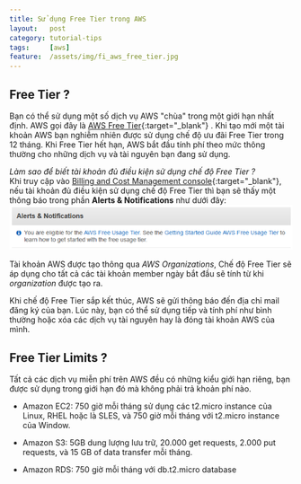 ```yaml
---
title: Sử dụng Free Tier trong AWS
layout:   post
category: tutorial-tips
tags:     [aws]
feature:  /assets/img/fi_aws_free_tier.jpg
---
```


## Free Tier ?

Bạn có thể sử dụng một số dịch vụ AWS "chùa" trong một giới hạn nhất định. AWS gọi đây là [AWS Free Tier](https://aws.amazon.com/free/){:target="_blank"}
. Khi tạo mới một tài khoản AWS bạn nghiễm nhiên được sử dụng chế độ ưu đãi Free Tier trong 12 tháng. Khi Free Tier
hết hạn, AWS bắt đầu tính phí theo mức thông thường cho những dịch vụ và tài nguyên bạn đang sử dụng.

<!--more-->

*Làm sao để biết tài khoản đủ điều kiện sử dụng chế độ Free Tier ?*<br>
Khi truy cập vào [Billing and Cost Management console](https://console.aws.amazon.com/billing/home#/){:target="_blank"},
nếu tài khoản đủ điều kiện sử dụng chế độ Free Tier thì bạn sẽ thấy một thông báo trong phần __Alerts & Notifications__ như
dưới đây:
![Free Tier Eligible](/assets/img/free-tier-eligible.png)

Tài khoản AWS được tạo thông qua *AWS Organizations*, Chế độ Free Tier sẽ áp dụng cho tất cả các tài khoản member ngày
bắt đầu sẽ tính từ khi *organization* được tạo ra.

Khi chế độ Free Tier sắp kết thúc, AWS sẽ gửi thông báo đến địa chỉ mail đăng ký của bạn. Lúc này, bạn có thể sử dụng tiếp
và tính phí như bình thường hoặc xóa các dịch vụ tài nguyên hay là đóng tài khoản AWS của mình.

## Free Tier Limits ?

Tất cả các dịch vụ miễn phí trên AWS đều có những kiểu giới hạn riêng, bạn được sử dụng trong giới hạn đó mà không phải trả khoản phí nào.

- Amazon EC2: 750 giờ mỗi tháng sử dụng các t2.micro instance của Linux, RHEL hoặc là SLES, và 750 giờ mỗi tháng
với t2.micro instance của Window.

- Amazon S3: 5GB dung lượng lưu trữ, 20.000 get requests, 2.000 put requests, và 15 GB of data transfer mỗi tháng.

- Amazon RDS: 750 giờ mỗi tháng với db.t2.micro database